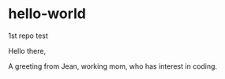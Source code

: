 # hello-world
1st repo test


Hello there,

A greeting from Jean, working mom, who has interest in coding. 
